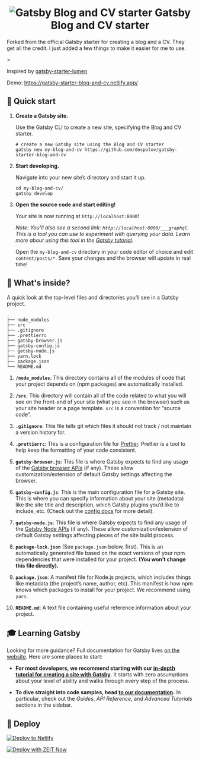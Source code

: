 <h1 align="center">
<img alt="Gatsby Blog and CV starter" src="https://gatsby-starter-blog-and-cv.netlify.app/media/gatsby-starter-blog-and-cv.png">
    Gatsby Blog and CV starter
</h1>

<p>
    Forked from the official Gatsby starter for creating a blog and a CV. They get all the credit. I just added a few things to make it easier for me to use.
</p>><p>
    Inspired by <a href="https://github.com/alxshelepenok/gatsby-starter-lumen">gatsby-starter-lumen</a>
</p>

Demo: https://gatsby-starter-blog-and-cv.netlify.app/

## 🚀 Quick start

1.  **Create a Gatsby site.**

    Use the Gatsby CLI to create a new site, specifying the Blog and CV starter.

    ```shell
    # create a new Gatsby site using the Blog and CV starter
    gatsby new my-blog-and-cv https://github.com/dospolov/gatsby-starter-blog-and-cv
    ```

1.  **Start developing.**

    Navigate into your new site’s directory and start it up.

    ```shell
    cd my-blog-and-cv/
    gatsby develop
    ```

1.  **Open the source code and start editing!**

    Your site is now running at `http://localhost:8000`!

    _Note: You'll also see a second link: _`http://localhost:8000/___graphql`_. This is a tool you can use to experiment with querying your data. Learn more about using this tool in the [Gatsby tutorial](https://www.gatsbyjs.org/tutorial/part-five/#introducing-graphiql)._

    Open the `my-blog-and-cv` directory in your code editor of choice and edit `content/posts/*`. Save your changes and the browser will update in real time!

## 🧐 What's inside?

A quick look at the top-level files and directories you'll see in a Gatsby project.

    .
    ├── node_modules
    ├── src
    ├── .gitignore
    ├── .prettierrc
    ├── gatsby-browser.js
    ├── gatsby-config.js
    ├── gatsby-node.js
    ├── yarn.lock
    ├── package.json
    └── README.md

1.  **`/node_modules`**: This directory contains all of the modules of code that your project depends on (npm packages) are automatically installed.

2.  **`/src`**: This directory will contain all of the code related to what you will see on the front-end of your site (what you see in the browser) such as your site header or a page template. `src` is a convention for “source code”.

3.  **`.gitignore`**: This file tells git which files it should not track / not maintain a version history for.

4.  **`.prettierrc`**: This is a configuration file for [Prettier](https://prettier.io/). Prettier is a tool to help keep the formatting of your code consistent.

5.  **`gatsby-browser.js`**: This file is where Gatsby expects to find any usage of the [Gatsby browser APIs](https://www.gatsbyjs.org/docs/browser-apis/) (if any). These allow customization/extension of default Gatsby settings affecting the browser.

6.  **`gatsby-config.js`**: This is the main configuration file for a Gatsby site. This is where you can specify information about your site (metadata) like the site title and description, which Gatsby plugins you’d like to include, etc. (Check out the [config docs](https://www.gatsbyjs.org/docs/gatsby-config/) for more detail).

7.  **`gatsby-node.js`**: This file is where Gatsby expects to find any usage of the [Gatsby Node APIs](https://www.gatsbyjs.org/docs/node-apis/) (if any). These allow customization/extension of default Gatsby settings affecting pieces of the site build process.

8.  **`package-lock.json`** (See `package.json` below, first). This is an automatically generated file based on the exact versions of your npm dependencies that were installed for your project. **(You won’t change this file directly).**

9.  **`package.json`**: A manifest file for Node.js projects, which includes things like metadata (the project’s name, author, etc). This manifest is how npm knows which packages to install for your project. We recommend using `yarn`.

10. **`README.md`**: A text file containing useful reference information about your project.

## 🎓 Learning Gatsby

Looking for more guidance? Full documentation for Gatsby lives [on the website](https://www.gatsbyjs.org/). Here are some places to start:

- **For most developers, we recommend starting with our [in-depth tutorial for creating a site with Gatsby](https://www.gatsbyjs.org/tutorial/).** It starts with zero assumptions about your level of ability and walks through every step of the process.

- **To dive straight into code samples, head [to our documentation](https://www.gatsbyjs.org/docs/).** In particular, check out the _Guides_, _API Reference_, and _Advanced Tutorials_ sections in the sidebar.

## 💫 Deploy

[![Deploy to Netlify](https://www.netlify.com/img/deploy/button.svg)](https://app.netlify.com/start/deploy?repository=https://github.com/dospolov/gatsby-starter-blog-and-cv)

[![Deploy with ZEIT Now](https://zeit.co/button)](https://zeit.co/import/project?template=https://github.com/dospolov/gatsby-starter-blog-and-cv)
